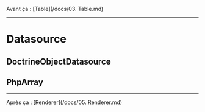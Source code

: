 Avant ça : [Table](/docs/03. Table.md)

---

# Datasource

## DoctrineObjectDatasource

## PhpArray

---
Après ça : [Renderer](/docs/05. Renderer.md)